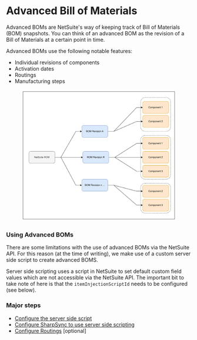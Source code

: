 # Advanced Bill of Materials

Advanced BOMs are NetSuite's way of keeping track of Bill of Materials (BOM) snapshots. You can think of an advanced BOM as the revision of a Bill of Materials at a certain point in time.

Advanced BOMs use the following notable features:

* Individual revisions of components
* Activation dates
* Routings
* Manufacturing steps

<figure><img src="../../.gitbook/assets/image (1).png" alt=""><figcaption></figcaption></figure>

### Using Advanced BOMs

There are some limitations with the use of advanced BOMs via the NetSuite API. For this reason (at the time of writing), we make use of a custom server side script to create advanced BOMS.

Server side scripting uses a script in NetSuite to set default custom field values which are not accessible via the NetSuite API. The important bit to take note of here is that the `itemInjectionScriptId` needs to be configured (see below).

### Major steps

* [Configure the server side script](configure-server-side-script.md)
* [Configure SharpSync to use server side scripting](configure-sharpsync-to-use-server-side-script.md)
* [Configure Routings](configure-routings.md) \[optional]

